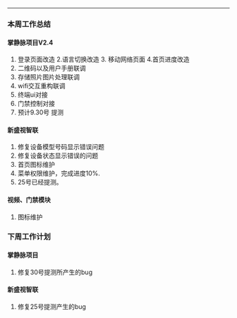 
---

### 本周工作总结



#### 掌静脉项目V2.4


1. 登录页面改造 2.语言切换改造 3. 移动网络页面 4.首页进度改造
2. 二维码以及用户手册联调
3. 存储照片图片处理联调
4. wifi交互重构联调
5. 终端ui对接
6. 门禁控制对接
7. 预计9.30号 提测


#### 新盛视智联

1. 修复设备模型号码显示错误问题
2. 修复设备状态显示错误的问题
3. 首页图标维护
4. 菜单权限维护，完成进度10%.
3. 25号已经提测。

#### 视频、门禁模块
1. 图标维护

### 下周工作计划


#### 掌静脉项目

1. 修复30号提测所产生的bug


#### 新盛视智联

1. 修复25号提测产生的bug



